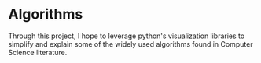 # Algorithms
Through this project, I hope to leverage python's visualization libraries to simplify and explain some of the widely used algorithms found in Computer Science literature. 

